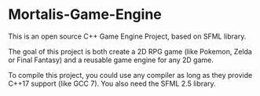 # Mortalis-Game-Engine

This is an open source C++ Game Engine Project, based on SFML library.

The goal of this project is both create a 2D RPG game (like Pokemon, Zelda or Final Fantasy) and a reusable game engine for any 2D game.

To compile this project, you could use any compiler as long as they provide C++17 support (like GCC 7). You also need the SFML 2.5 library.
